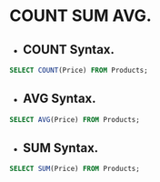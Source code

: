 # COUNT SUM AVG.

* ## COUNT Syntax.
```sql
SELECT COUNT(Price) FROM Products;
```
* ## AVG Syntax.
```sql
SELECT AVG(Price) FROM Products;
```
* ## SUM Syntax.
```sql
SELECT SUM(Price) FROM Products;
```
